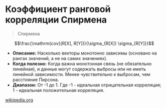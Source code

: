 # Коэффициент ранговой корреляции Спирмена

> Спирмена

$$\frac{\mathrm{cov}(R[X], R[Y])}{\sigma_{R[X]} \sigma_{R[Y]}}$$

* **Описание:** Насколько векторы монотонно зависимы (основано на рангах значений, а не на самих значениях).
* **Когда полезно:** Когда важна монотонная связь (не обязательно линейная), и данные могут содержать выбросы или не иметь линейной зависимости. Менее чувствительно к выбросам, чем расстояние Пирсона.
* **Диапазон:** От -1 до 1. Где -1 - идеальная отрицательная корреляция; 1 - идеальная положительная корреляция. 

[wikipedia.org](https://en.wikipedia.org/wiki/Spearman%27s_rank_correlation_coefficient)
